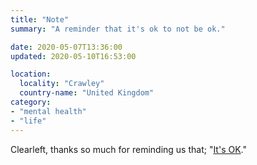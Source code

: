 ```yaml
---
title: "Note"
summary: "A reminder that it's ok to not be ok."

date: 2020-05-07T13:36:00
updated: 2020-05-10T16:53:00

location:
  locality: "Crawley"
  country-name: "United Kingdom"
category:
- "mental health"
- "life"
---
```


Clearleft, thanks so much for reminding us that; "[It's OK][1]."

[1]: https://its-ok.clearleft.com/
